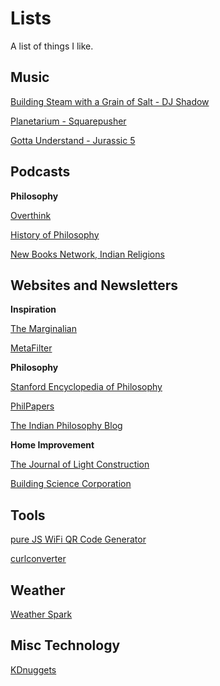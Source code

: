 # Lists
A list of things I like.

## Music

[Building Steam with a Grain of Salt - DJ Shadow](https://open.spotify.com/track/4Ms0GKHCtr5Lpg4dKOhO2I)

[Planetarium - Squarepusher](https://open.spotify.com/track/2jbN3V7wWURrSI5awvQfyY)

[Gotta Understand - Jurassic 5](https://open.spotify.com/track/61YLJHPPRYtbwid1WdZEXM)

## Podcasts

**Philosophy**

[Overthink](https://overthinkpodcast.com/)

[History of Philosophy](https://historyofphilosophy.net/)

[New Books Network, Indian Religions](https://newbooksnetwork.com/category/religion-faith/hindu-studies)

## Websites and Newsletters

**Inspiration**

[The Marginalian](https://www.themarginalian.org/)

[MetaFilter](https://www.metafilter.com/)

**Philosophy**

[Stanford Encyclopedia of Philosophy](https://plato.stanford.edu/)

[PhilPapers](https://philpapers.org/)

[The Indian Philosophy Blog](https://indianphilosophyblog.org/)

**Home Improvement**

[The Journal of Light Construction](https://www.jlconline.com/)

[Building Science Corporation](https://buildingscience.com/)

## Tools

[pure JS WiFi QR Code Generator](https://qifi.org/)

[curlconverter](https://curlconverter.com/)

## Weather

[Weather Spark](https://weatherspark.com/)

## Misc Technology

[KDnuggets](https://www.kdnuggets.com/)
